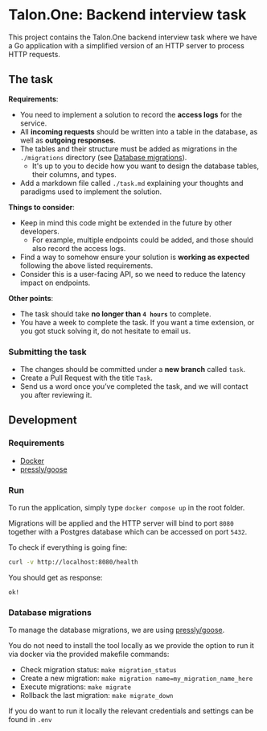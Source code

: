 # Talon.One: Backend interview task

This project contains the Talon.One backend interview task where we have a Go application with a simplified 
version of an HTTP server to process HTTP requests.

## The task

**Requirements**:
- You need to implement a solution to record the **access logs** for the service.
- All **incoming requests** should be written into a table in the database, as well as **outgoing responses**.
- The tables and their structure must be added as migrations in the `./migrations` directory (see [Database migrations](#database-migrations)).
  - It's up to you to decide how you want to design the database tables, their columns, and types.
- Add a markdown file called `./task.md` explaining your thoughts and paradigms used to implement the solution.

**Things to consider**:
- Keep in mind this code might be extended in the future by other developers.
  - For example, multiple endpoints could be added, and those should also record the access logs.
- Find a way to somehow ensure your solution is **working as expected** following the above listed requirements.
- Consider this is a user-facing API, so we need to reduce the latency impact on endpoints.

**Other points**:
- The task should take **no longer than `4 hours`** to complete.
- You have a week to complete the task. If you want a time extension, or you got stuck solving it, do not hesitate to email us.

### Submitting the task
- The changes should be committed under a **new branch** called `task`.
- Create a Pull Request with the title `Task`.
- Send us a word once you’ve completed the task, and we will contact you after reviewing it.

## Development

### Requirements
- [Docker](https://docs.docker.com/compose/install/)
- [pressly/goose](https://github.com/pressly/goose#install)

### Run
To run the application, simply type `docker compose up` in the root folder.

Migrations will be applied and the HTTP server will bind to port `8080` together with a Postgres database which can be accessed on port `5432`.

To check if everything is going fine:
```bash
curl -v http://localhost:8080/health
```
You should get as response:
```
ok!
```

### Database migrations
To manage the database migrations, we are using [pressly/goose](https://github.com/pressly/goose).

You do not need to install the tool locally as we provide the option to run it via docker via the provided makefile commands:

- Check migration status: `make migration_status`
- Create a new migration: `make migration name=my_migration_name_here`
- Execute migrations: `make migrate`
- Rollback the last migration: `make migrate_down`

If you do want to run it locally the relevant credentials and settings can be found in `.env`
